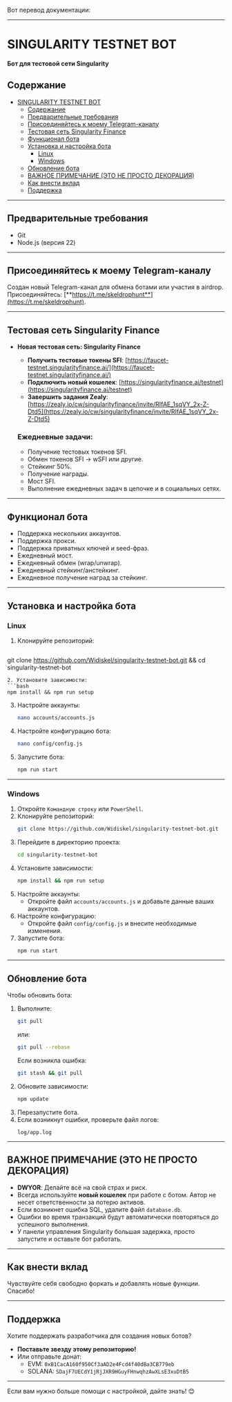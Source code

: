 Вот перевод документации:

---

# SINGULARITY TESTNET BOT
**Бот для тестовой сети Singularity**

## Содержание
- [SINGULARITY TESTNET BOT](#singularity-testnet-bot)
  - [Содержание](#содержание)
  - [Предварительные требования](#предварительные-требования)
  - [Присоединяйтесь к моему Telegram-каналу](#присоединяйтесь-к-моему-telegram-каналу)
  - [Тестовая сеть Singularity Finance](#тестовая-сеть-singularity-finance)
  - [Функционал бота](#функционал-бота)
  - [Установка и настройка бота](#установка-и-настройка-бота)
    - [Linux](#linux)
    - [Windows](#windows)
  - [Обновление бота](#обновление-бота)
  - [ВАЖНОЕ ПРИМЕЧАНИЕ (ЭТО НЕ ПРОСТО ДЕКОРАЦИЯ)](#важное-примечание-это-не-просто-декорация)
  - [Как внести вклад](#как-внести-вклад)
  - [Поддержка](#поддержка)

---

## Предварительные требования
- Git
- Node.js (версия 22)

---

## Присоединяйтесь к моему Telegram-каналу

Создан новый Telegram-канал для обмена ботами или участия в airdrop. Присоединяйтесь:
[**https://t.me/skeldrophunt**](https://t.me/skeldrophunt).

---

## Тестовая сеть Singularity Finance

- **Новая тестовая сеть: Singularity Finance**
  - **Получить тестовые токены SFI**: [https://faucet-testnet.singularityfinance.ai/](https://faucet-testnet.singularityfinance.ai/)
  - **Подключить новый кошелек**: [https://singularityfinance.ai/testnet](https://singularityfinance.ai/testnet)
  - **Завершить задания Zealy**: [https://zealy.io/cw/singularityfinance/invite/RIfAE_1sqVY_2x-Z-Dtd5](https://zealy.io/cw/singularityfinance/invite/RIfAE_1sqVY_2x-Z-Dtd5)

  ### Ежедневные задачи:
  - Получение тестовых токенов SFI.
  - Обмен токенов SFI → wSFI или другие.
  - Стейкинг 50%.
  - Получение награды.
  - Мост SFI.
  - Выполнение ежедневных задач в цепочке и в социальных сетях.

---

## Функционал бота
- Поддержка нескольких аккаунтов.
- Поддержка прокси.
- Поддержка приватных ключей и seed-фраз.
- Ежедневный мост.
- Ежедневный обмен (wrap/unwrap).
- Ежедневный стейкинг/анстейкинг.
- Ежедневное получение наград за стейкинг.

---

## Установка и настройка бота

### Linux
1. Клонируйте репозиторий:
   ```bash
  git clone https://github.com/Widiskel/singularity-testnet-bot.git && cd singularity-testnet-bot
   ```
2. Установите зависимости:
   ```bash
   npm install && npm run setup
   ```
3. Настройте аккаунты:
   ```bash
   nano accounts/accounts.js
   ```
4. Настройте конфигурацию бота:
   ```bash
   nano config/config.js
   ```
5. Запустите бота:
   ```bash
   npm run start
   ```

---

### Windows
1. Откройте `Командную строку` или `PowerShell`.
2. Клонируйте репозиторий:
   ```bash
   git clone https://github.com/Widiskel/singularity-testnet-bot.git
   ```
3. Перейдите в директорию проекта:
   ```bash
   cd singularity-testnet-bot
   ```
4. Установите зависимости:
   ```bash
   npm install && npm run setup
   ```
5. Настройте аккаунты:
   - Откройте файл `accounts/accounts.js` и добавьте данные ваших аккаунтов.
6. Настройте конфигурацию:
   - Откройте файл `config/config.js` и внесите необходимые изменения.
7. Запустите бота:
   ```bash
   npm run start
   ```

---

## Обновление бота
Чтобы обновить бота:
1. Выполните:
   ```bash
   git pull
   ```
   или:
   ```bash
   git pull --rebase
   ```
   Если возникла ошибка:
   ```bash
   git stash && git pull
   ```
2. Обновите зависимости:
   ```bash
   npm update
   ```
3. Перезапустите бота.
4. Если возникнут ошибки, проверьте файл логов:
   ```
   log/app.log
   ```

---

## ВАЖНОЕ ПРИМЕЧАНИЕ (ЭТО НЕ ПРОСТО ДЕКОРАЦИЯ)
- **DWYOR**: Делайте всё на свой страх и риск.
- Всегда используйте **новый кошелек** при работе с ботом. Автор не несет ответственности за потерю активов.
- Если возникнет ошибка SQL, удалите файл `database.db`.
- Ошибки во время транзакций будут автоматически повторяться до успешного выполнения.
- У панели управления Singularity большая задержка, просто запустите и оставьте бот работать.

---

## Как внести вклад
Чувствуйте себя свободно форкать и добавлять новые функции. Спасибо!

---

## Поддержка
Хотите поддержать разработчика для создания новых ботов?
- **Поставьте звезду этому репозиторию!**
- Или отправьте донат:
  - EVM: `0xB1CacA160f950Cf3aAD2e4Fcd4f40dBa3CB779eb`
  - SOLANA: `SDajF7UECdY1jRjJXR9HGuyFHnwqhzAwXLsE3xuDtB5`

---

Если вам нужно больше помощи с настройкой, дайте знать! 😊
